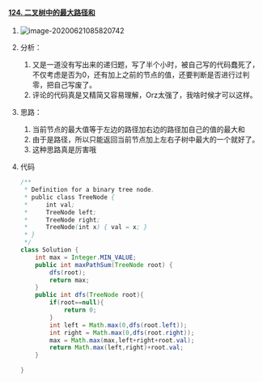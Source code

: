 #### [124. 二叉树中的最大路径和](https://leetcode-cn.com/problems/binary-tree-maximum-path-sum/)

1. ![image-20200621085820742](https://i.loli.net/2020/06/21/RQV43MjpNgKuDAE.png)

2. 分析：

   1. 又是一道没有写出来的递归题，写了半个小时，被自己写的代码蠢死了，不仅考虑是否为0，还有加上之前的节点的值，还要判断是否进行过判零，把自己写废了。
   2. 评论的代码真是又精简又容易理解，Orz太强了，我啥时候才可以这样。

3. 思路：

   1. 当前节点的最大值等于左边的路径加右边的路径加自己的值的最大和
   2. 由于是路径，所以只能返回当前节点加上左右子树中最大的一个就好了。
   3. 这种思路真是厉害哦

4. 代码

   ```java
   /**
    * Definition for a binary tree node.
    * public class TreeNode {
    *     int val;
    *     TreeNode left;
    *     TreeNode right;
    *     TreeNode(int x) { val = x; }
    * }
    */
   class Solution {
       int max = Integer.MIN_VALUE;
       public int maxPathSum(TreeNode root) {
           dfs(root);
           return max;
       }
       public int dfs(TreeNode root){
           if(root==null){
               return 0;
           }
           int left = Math.max(0,dfs(root.left));
           int right = Math.max(0,dfs(root.right));
           max = Math.max(max,left+right+root.val);
           return Math.max(left,right)+root.val;
       }
       
   }
   ```

   